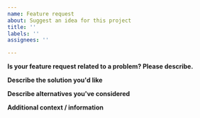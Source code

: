 ```yaml
---
name: Feature request
about: Suggest an idea for this project
title: ''
labels: ''
assignees: ''

---
```


**Is your feature request related to a problem? Please describe.**

**Describe the solution you'd like**

**Describe alternatives you've considered**

**Additional context / information**
